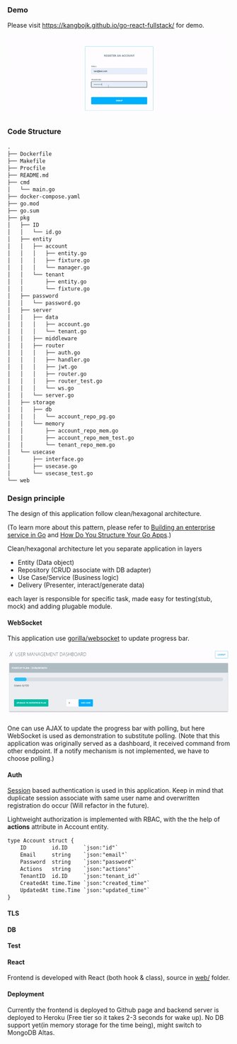 ### Demo
Please visit https://kangbojk.github.io/go-react-fullstack/ for demo.

![](asset/go-react-login.gif)

### Code Structure
```
.
├── Dockerfile
├── Makefile
├── Procfile
├── README.md
├── cmd
│   └── main.go
├── docker-compose.yaml
├── go.mod
├── go.sum
├── pkg
│   ├── ID
│   │   └── id.go
│   ├── entity
│   │   ├── account
│   │   │   ├── entity.go
│   │   │   ├── fixture.go
│   │   │   └── manager.go
│   │   └── tenant
│   │       ├── entity.go
│   │       └── fixture.go
│   ├── password
│   │   └── password.go
│   ├── server
│   │   ├── data
│   │   │   ├── account.go
│   │   │   └── tenant.go
│   │   ├── middleware
│   │   ├── router
│   │   │   ├── auth.go
│   │   │   ├── handler.go
│   │   │   ├── jwt.go
│   │   │   ├── router.go
│   │   │   ├── router_test.go
│   │   │   └── ws.go
│   │   └── server.go
│   ├── storage
│   │   ├── db
│   │   │   └── account_repo_pg.go
│   │   └── memory
│   │       ├── account_repo_mem.go
│   │       ├── account_repo_mem_test.go
│   │       └── tenant_repo_mem.go
│   └── usecase
│       ├── interface.go
│       ├── usecase.go
│       └── usecase_test.go
└── web
```

### Design principle
The design of this application follow clean/hexagonal architecture.

(To learn more about this pattern, please refer to [Building an enterprise service in Go](https://youtu.be/twcDf_Y2gXY) and [How Do You Structure Your Go Apps](https://youtu.be/oL6JBUk6tj0).)

Clean/hexagonal architecture let you separate application in layers
* Entity (Data object)
* Repository (CRUD associate with DB adapter)
* Use Case/Service (Business logic)
* Delivery (Presenter, interact/generate data)

 each layer is responsible for specific task, made easy for testing(stub, mock) and adding plugable module.


#### WebSocket
This application use [gorilla/websocket](https://github.com/gorilla/websocket) to update progress bar. 

![](asset/go-react-ws.gif)

One can use AJAX to update the progress bar with polling, but here WebSocket is used as demonstration to substitute polling.
(Note that this application was originally served as a dashboard, it received command from other endpoint. If a notify mechanism is not implemented, we have to choose polling.)

#### Auth
[Session](https://github.com/gorilla/sessions) based authentication is used in this application. Keep in mind that duplicate session associate with same user name and overwritten registration do occur (Will refactor in the future).

Lightweight authorization is implemented with RBAC, with the the help of **actions** attribute in Account entity.

```
type Account struct {
	ID        id.ID     `json:"id"`
	Email     string    `json:"email"`
	Password  string    `json:"password"`
	Actions   string    `json:"actions"`
	TenantID  id.ID     `json:"tenant_id"`
	CreatedAt time.Time `json:"created_time"`
	UpdatedAt time.Time `json:"updated_time"`
}
```

#### TLS

#### DB

#### Test

#### React
Frontend is developed with React (both hook & class), source in [web/](web/) folder.

#### Deployment
Currently the frontend is deployed to Github page and backend server is deployed to Heroku (Free tier so it takes 2-3 seconds for wake up). No DB support yet(in memory storage for the time being), might switch to MongoDB Altas.